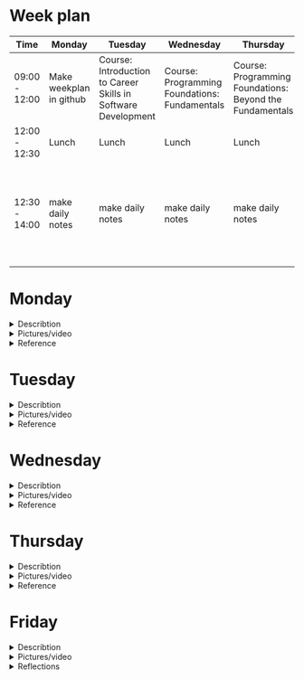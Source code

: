 # Week plan

| Time              | Monday           | Tuesday          | Wednesday         | Thursday          | Friday            |
|-------------------|------------------|------------------|-------------------|-------------------|-------------------|
| 09:00 - 12:00|Make weekplan in github| Course: Introduction to Career Skills in Software Development|Course: Programming Foundations: Fundamentals|Course: Programming Foundations: Beyond the Fundamentals|Take final course exam
| 12:00 - 12:30| Lunch           | Lunch            | Lunch             | Lunch             | Lunch             |
| 12:30 - 14:00|make daily notes|make daily notes|make daily notes|make daily notes|Make daily Notes/ final reflections and upload file to Wiseflow|

# Monday

<details>
<summary> Describtion</summary>
<br>
Today i spend time making the weekplan, i choose to make it in Github and will somehow integrate it in Powerpages this friday. I researched for different Linkedin certificates, that is relevant for this semester. I ended up finding one callled "Career Essentials in Software Development by Microsoft and LinkedIn" (link in the Reference dropdown). The certificate consists of three different courses (see picture in the dropdown menu)
</details>

<details>
<summary> Pictures/video</summary>
<br>
  
![certificate and courses](https://github.com/jona937d/4_semester_jona21m9/assets/92019351/ea8430f9-f6ab-4603-8c7c-ba48bdb8f235)

</details>

<details>
<summary> Reference</summary>
<br> 
(https://www.linkedin.com/learning/paths/career-essentials-in-software-development-by-microsoft-and-linkedin?u=36836804)
  
</details>

# Tuesday

<details>
<summary> Describtion</summary>
<br>
Today was the first day of the course-learning and the topic was: Introduction to Career Skills in Software Development and was presented by Annyce Davis.

![image](https://github.com/jona937d/4_semester_jona21m9/assets/92019351/f5277c8d-ab7a-4c09-a5d2-88c8f98f7ee3)

![1 st course instructor](https://github.com/jona937d/4_semester_jona21m9/assets/92019351/c5127bca-a35c-46b3-9047-21f56d842236)

The course contained the basic idea of being a software developer, different roles, programming languages and also some hands-on coding examples. I ended the course by doing an exam, that i will show in the picture dropdown. There will also be code snippets of the exercises. I think the course was a little easy, but i still think it benefitted me and freshened up my coding skills.  
</details>

<details>
<summary> Pictures/video</summary>
<br>
  
Bolean: 

![Skærmbillede 2023-09-26 111217](https://github.com/jona937d/4_semester_jona21m9/assets/92019351/515b9e27-613d-437c-aedc-313dd81903b6)

function def: 

![Skærmbillede 2023-09-26 111535](https://github.com/jona937d/4_semester_jona21m9/assets/92019351/8a247df4-e581-43af-a39e-1881f13bdc25)

classes: 

![Skærmbillede 2023-09-26 114039](https://github.com/jona937d/4_semester_jona21m9/assets/92019351/a3594b8f-c7ee-403d-b6b3-ef398d288fce)

adding modules: 

![Skærmbillede 2023-09-26 114629](https://github.com/jona937d/4_semester_jona21m9/assets/92019351/3b3184de-f308-454a-bd06-38197f74f0e6)

Course 1 Exam pass: 

![certificate course 1](https://github.com/jona937d/4_semester_jona21m9/assets/92019351/616f4f12-1417-419b-9fc8-72b60df4a50f)

</details>

<details>
<summary> Reference</summary>
<br>
(https://www.linkedin.com/learning/introduction-to-career-skills-in-software-development/beginning-your-programming-journey?contextUrn=urn%3Ali%3AlyndaLearningPath%3A62f55081498ea51c77208c51&u=36836804)
</details>

# Wednesday

<details>
<summary> Describtion</summary>
<br>
On day two of my certificate course i got reintroduced to different coding fundamentals such as, Basic statements and expressions, variables and data, int/str, conditions and making/ calling funtions. This course started out being very easy, but in the end was a little more challenging. The course consited of both theory and practice (exercises). The exercises was available for download on the course site. 
The presenter of the course today was also, Annyce Davis, and the name of the course was: Programming Foundations: Fundamentals.

![course 2](https://github.com/jona937d/4_semester_jona21m9/assets/92019351/50d3bd99-907d-419a-a263-cd81356457d9)

unlike yesterday, there where no "verification" or exam for finishing the course.

</details>

<details>
<summary> Pictures/video</summary>
<br>

Exercise 1: playing with if/else statements

<img width="380" alt="Skærmbillede 2023-09-27 113303" src="https://github.com/jona937d/4_semester_jona21m9/assets/92019351/0534a2c7-ffbe-48d1-b99a-3df29efd09fe">

Exercise 2: In this exercise i wanted to make it a bit more complicated. In the original, any answear other than "yes" would result in the answer "Oh no! That makes me sad!". so i "stored" different answers in lists and added an option for the program, if none of the "elements" where typed ("thats not an answer").

<img width="626" alt="Skærmbillede 2023-09-27 102404" src="https://github.com/jona937d/4_semester_jona21m9/assets/92019351/684951be-5d78-411a-a209-572d5bb64a65">

Exercise 3: In this exercise i had to make a funtion and call it 3 different times. my solution compared to the one from the course what a bit more complicated, but it worked.

![exercise 3](https://github.com/jona937d/4_semester_jona21m9/assets/92019351/69a6a439-7afa-47ac-b1dd-d08e1c014f1a)

</details>

<details>
<summary> Reference</summary>
<br>
https://www.linkedin.com/learning/programming-foundations-fundamentals-3/the-fundamentals-of-programming?contextUrn=urn%3Ali%3AlyndaLearningPath%3A62f55081498ea51c77208c51&u=36836804 
</details>

# Thursday

<details>
<summary> Describtion</summary>
<br>
  
The course on day 3 was presented by no other than Principal Technical Course Developer at DocuSign, Sasha Vodnik. The main topic of the course was: Programming Foundations: Beyond the Fundamental.

![course 3](https://github.com/jona937d/4_semester_jona21m9/assets/92019351/f9615235-108c-4c8d-8563-3a9c04f3affe)

![sasha](https://github.com/jona937d/4_semester_jona21m9/assets/92019351/7306d473-f919-4fa0-b3c5-3ec36a8a6e63)

The difficulty of this course was a bit higher, but i was able to mangage and understand the content. The methods and theory i got introduced to in this course was a level up from the 2 previous courses, but many of the fundamentals was still beneficial in doing the attached exercises. Some of the topics from this course was: constructing and using collections, iterations and loops, using external codes (functions), working with and manipulating strings, debugging and object oriented content. The conetent was fairly rasy to understand, partly because of Sasha's way to descibe the theory using everyday no-code visual examples.

</details>

<details>
<summary> Pictures/video</summary>
<br>

Making simple dictionary and print values:

![kode dag 3 1](https://github.com/jona937d/4_semester_jona21m9/assets/92019351/4b7289cd-75f2-41ac-b58c-a78c4d4f640f)

printing values from a list compared to a dictionary:

![kode dag 3 2](https://github.com/jona937d/4_semester_jona21m9/assets/92019351/7a043d81-6266-4e9b-84ae-7c5787a40105)

working with "while loop" and indented statements:

![kode dag 3 3](https://github.com/jona937d/4_semester_jona21m9/assets/92019351/7ef19ad2-9151-4d9e-a021-b7a337257ad1)


printing values from a list using "for loops":

![kode dag 3 4](https://github.com/jona937d/4_semester_jona21m9/assets/92019351/069c01b0-d007-4b63-8b57-b62e45dbd0ac)

importing existing module from another file:

![kode dag 3 5 import module](https://github.com/jona937d/4_semester_jona21m9/assets/92019351/1102df74-519c-4d57-9717-87fa940d51c1)

Converting string to float:

![kode dag 3 6 converting string to flloat](https://github.com/jona937d/4_semester_jona21m9/assets/92019351/ecd4c908-b39b-47c2-ad3d-2fc241f2564c)

Debug exercise, the code had bugs and syntax errors that i fixed and is now working:

![kode dag 3 7 debugging](https://github.com/jona937d/4_semester_jona21m9/assets/92019351/4e337bfa-950a-4b41-987c-04e061794691)

object-oriented methods (count and pop):

![kode dag 3 8 object-oriented methods](https://github.com/jona937d/4_semester_jona21m9/assets/92019351/f2ddc599-d89f-4499-84bc-5350be54f369)

Exercise (object oriented programming, making classes and funtions):

![kode dag 3 9 object oriented programming classes](https://github.com/jona937d/4_semester_jona21m9/assets/92019351/f8a19d37-e3cc-4353-9c2e-3b84bca39338)


</details>

<details>
<summary> Reference</summary>
<br>
  
https://www.linkedin.com/learning/programming-foundations-beyond-the-fundamentals/broadening-your-knowledge-of-programming-fundamentals-22191968?contextUrn=urn%3Ali%3AlyndaLearningPath%3A62f55081498ea51c77208c51&resume=false&u=36836804
</details>

# Friday

<details>
<summary> Describtion</summary>
<br>
Today i attended the final Exam of the course. Sadly i ended up failing the test twice, scoring the highest of 60%. The test felt marginally harder than the small ones throughout the course. Some of the questions was examples of code with errors that i had to pick out. Other questions where examples of code where i had to figure out the output. There was also questions regarding other programming languages, such as Ruby, Java, JS, Ruby and C++, which i found very difficult to answer.
</details>

<details>
<summary> Pictures/video</summary>
<br>

![exam fail](https://github.com/jona937d/4_semester_jona21m9/assets/92019351/204ffe59-3eda-4dc4-8b2e-bb1453213f16)

</details>

<details>
<summary> Reflections</summary>
<br>
Overall it has been a really educative and learningful course and i finally got myself to code a bit. Most of the fundamentals i already knew, but it was nice to freshen up old knowledge by practacing. It was very upsetting failing the test twice and this weeks work kind of felt like a failure in that regard. I think i would be able to pass the exam by practacing both python and learn the fundamentals of other programming languages.
<br/>
during this week i have also increased my writing skills in markdown and acquaintance for github

### Weekplan

Regarding the Weekplan i finished what i had to do the days that i planned doing them. There where only some insignificant changes to the daily time-stamps.
 
</details>
